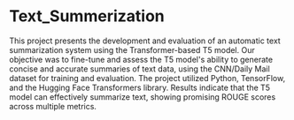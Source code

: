 # Text_Summerization
 This project presents the development and evaluation of an automatic text summarization system using the Transformer-based T5 model. Our objective was to fine-tune and assess the T5 model's ability to generate concise and accurate summaries of text data, using the CNN/Daily Mail dataset for training and evaluation. The project utilized Python, TensorFlow, and the Hugging Face Transformers library. Results indicate that the T5 model can effectively summarize text, showing promising ROUGE scores across multiple metrics.
